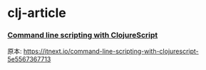 # clj-article


### [Command line scripting with ClojureScript](https://github.com/t-cool/clj-article/blob/master/Command_line_scripting_with_ClojureScript.md)

原本: https://itnext.io/command-line-scripting-with-clojurescript-5e5567367713

